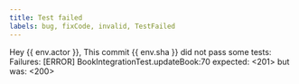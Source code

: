 ```yaml
---
title: Test failed
labels: bug, fixCode, invalid, TestFailed
---
```

Hey {{ env.actor }}, This commit {{ env.sha }} did not pass some tests:
Failures:
[ERROR]   BookIntegrationTest.updateBook:70 expected: <201> but was: <200>
    
